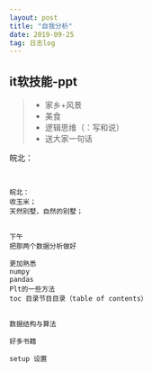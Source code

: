 ```yaml
---
layout: post
title: "自我分析"
date: 2019-09-25
tag: 日志log
---
```






## it软技能-ppt

> 
>
> - 家乡+风景
> - 美食
> - 逻辑思维（：写和说）
> - 送大家一句话











皖北：

```


皖北：
收玉米；
天然别墅，自然的别墅；


```





```
下午
把那两个数据分析做好

更加熟悉
numpy
pandas
Plt的一些方法
toc 目录节目目录（table of contents）


数据结构与算法

好多书籍

setup 设置
```

